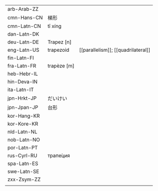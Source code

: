| | | |
|-|-|-|
| arb-Arab-ZZ |  |  |
| cmn-Hans-CN | 梯形 |  |
| cmn-Latn-CN | tī xíng |  |
| dan-Latn-DK |  |  |
| deu-Latn-DE | Trapez [n] |  |
| eng-Latn-US | trapezoid | [[parallelism]]; [[quadrilateral]] |
| fin-Latn-FI |  |  |
| fra-Latn-FR | trapèze [m] |  |
| heb-Hebr-IL |  |  |
| hin-Deva-IN |  |  |
| ita-Latn-IT |  |  |
| jpn-Hrkt-JP | だいけい |  |
| jpn-Jpan-JP | 台形 |  |
| kor-Hang-KR |  |  |
| kor-Kore-KR |  |  |
| nld-Latn-NL |  |  |
| nob-Latn-NO |  |  |
| por-Latn-PT |  |  |
| rus-Cyrl-RU | трапе́ция |  |
| spa-Latn-ES |  |  |
| swe-Latn-SE |  |  |
| zxx-Zsym-ZZ |  |  |
|  |  |  |